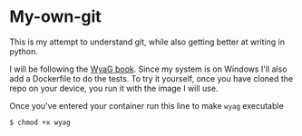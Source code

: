 # My-own-git
This is my attempt to understand git, while also getting better at writing in python.

I will be following the [WyaG book](https://wyag.thb.lt/).
Since my system is on Windows I'll also add a Dockerfile to do the tests.
To try it yourself, once you have cloned the repo on your device, you run it with the image I will use.

Once you've entered your container run this line to make `wyag` executable

```
$ chmod +x wyag
```


